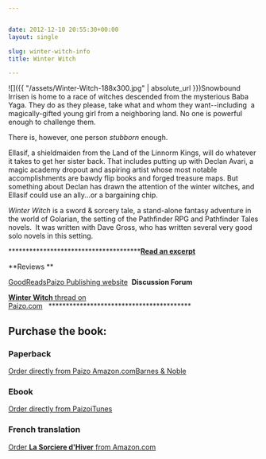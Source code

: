 ```yaml
---


date: 2012-12-10 20:55:30+00:00
layout: single

slug: winter-witch-info
title: Winter Witch

---
```


![]({{ "/assets/Winter-Witch-188x300.jpg" | absolute_url }})Snowbound Irrisen is home to a race of witches descended from the mysterious Baba Yaga. They do as they please, take what and whom they want--including  a magically-gifted young girl from a neighboring land. No one is powerful enough to challenge them.

There is, however, one person _stubborn_ enough.

Ellasif, a shieldmaiden from the Land of the Linnorm Kings, will do whatever it takes to get her sister back. That includes putting up with Declan Avari, a magic academy dropout and aspiring artist whose most notable accomplishments are bawdy flip books and forged treasure maps. But something about Declan has drawn the attention of the winter witches, and Ellasif could use an ally...or a bargaining chip.

_Winter Witch_ is a sword & sorcery tale, a stand-alone fantasy adventure in the world of Golarian, the setting of the Pathfinder RPG and Pathfinder Tales novels.  It was written with Dave Gross, who has written several very good solo novels in this setting.

****************************************[Read an excerpt](http://paizo.com/products/btpy8h6j?Pathfinder-Tales-Winter-Witch)**

**Reviews **

[GoodReads](http://www.goodreads.com/book/show/7959022-winter-witch)[Paizo Publishing website](http://paizo.com/products/btpy8h6j?Pathfinder-Tales-Winter-Witch)  **Discussion Forum**

[**Winter Witch** thread on Paizo.com](http://paizo.com/cgi-bin/WebObjects/Store.woa/wa/browse?path=threads%2Frzs2lh8t)   *****************************************


## Purchase the book:




### Paperback


[Order directly from Paizo ](http://paizo.com/products/btpy8h6j?Pathfinder-Tales-Winter-Witch)[Amazon.com](http://www.amazon.com/Pathfinder-Tales-Winter-Elaine-Cunningham/dp/1601252862/ref=sr_1_1?ie=UTF8&qid=1355172223&sr=8-1&keywords=Winter+Witch+Elaine+Cunningham)[Barnes & Noble](http://www.barnesandnoble.com/w/pathfinder-tales-elaine-cunningham/1102251515)


### 




### Ebook


[Order directly from Paizo](http://paizo.com/products/btpy8h6j?Pathfinder-Tales-Winter-Witch)[iTunes](https://itunes.apple.com/us/book/pathfinder-tales-winter-witch/id402582235?mt=11) 


### 




### French translation


[Order **La Sorciere d'Hiver** from Amazon.com](http://www.amazon.com/Pathfinder-2-French-Elaine-Cunningham/dp/2363280644/ref=la_B00458D7YO_1_40?s=books&ie=UTF8&qid=1365426618&sr=1-40)    
